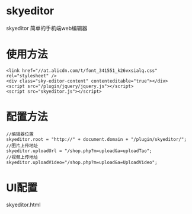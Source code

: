 # skyeditor
skyeditor 简单的手机端web编辑器
# 使用方法
    <link href="//at.alicdn.com/t/font_341551_k26vxsialq.css" rel="stylesheet" />
    <div class="sky-editor-content" contenteditable="true"></div>
    <script src="/plugin/jquery/jquery.js"></script>
    <script src="skyeditor.js"></script>
# 配置方法
    //编辑器位置
    skyeditor.root = "http://" + document.domain + "/plugin/skyeditor/";
    //图片上传地址
    skyeditor.uploadUrl = "/shop.php?m=upload&a=uploadTao";
    //视频上传地址
    skyeditor.uploadVideo="/shop.php?m=upload&a=UploadVideo";
# UI配置
  skyeditor.html
 
